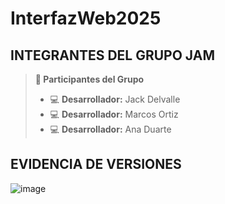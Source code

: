 # InterfazWeb2025

## INTEGRANTES DEL GRUPO JAM

> **👤 Participantes del Grupo**
> - 💻 **Desarrollador:** Jack Delvalle
> - 💻 **Desarrollador:** Marcos Ortiz
> - 💻 **Desarrollador:** Ana Duarte

## EVIDENCIA DE VERSIONES
![image](https://github.com/user-attachments/assets/6d79f337-99f1-4607-b0f0-7ba70b735c5e)
